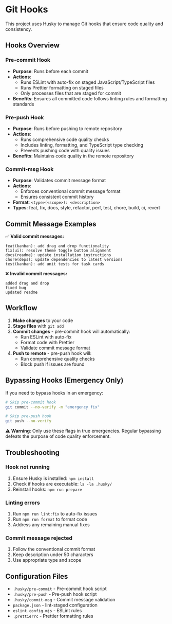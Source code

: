 # Git Hooks

This project uses Husky to manage Git hooks that ensure code quality and consistency.

## Hooks Overview

### Pre-commit Hook
- **Purpose**: Runs before each commit
- **Actions**:
  - Runs ESLint with auto-fix on staged JavaScript/TypeScript files
  - Runs Prettier formatting on staged files
  - Only processes files that are staged for commit
- **Benefits**: Ensures all committed code follows linting rules and formatting standards

### Pre-push Hook
- **Purpose**: Runs before pushing to remote repository
- **Actions**:
  - Runs comprehensive code quality checks
  - Includes linting, formatting, and TypeScript type checking
  - Prevents pushing code with quality issues
- **Benefits**: Maintains code quality in the remote repository

### Commit-msg Hook
- **Purpose**: Validates commit message format
- **Actions**:
  - Enforces conventional commit message format
  - Ensures consistent commit history
- **Format**: `<type>(<scope>): <description>`
- **Types**: feat, fix, docs, style, refactor, perf, test, chore, build, ci, revert

## Commit Message Examples

✅ **Valid commit messages:**
```
feat(kanban): add drag and drop functionality
fix(ui): resolve theme toggle button alignment
docs(readme): update installation instructions
chore(deps): update dependencies to latest versions
test(kanban): add unit tests for task cards
```

❌ **Invalid commit messages:**
```
added drag and drop
fixed bug
updated readme
```

## Workflow

1. **Make changes** to your code
2. **Stage files** with `git add`
3. **Commit changes** - pre-commit hook will automatically:
   - Run ESLint with auto-fix
   - Format code with Prettier
   - Validate commit message format
4. **Push to remote** - pre-push hook will:
   - Run comprehensive quality checks
   - Block push if issues are found

## Bypassing Hooks (Emergency Only)

If you need to bypass hooks in an emergency:

```bash
# Skip pre-commit hook
git commit --no-verify -m "emergency fix"

# Skip pre-push hook
git push --no-verify
```

⚠️ **Warning**: Only use these flags in true emergencies. Regular bypassing defeats the purpose of code quality enforcement.

## Troubleshooting

### Hook not running
1. Ensure Husky is installed: `npm install`
2. Check if hooks are executable: `ls -la .husky/`
3. Reinstall hooks: `npm run prepare`

### Linting errors
1. Run `npm run lint:fix` to auto-fix issues
2. Run `npm run format` to format code
3. Address any remaining manual fixes

### Commit message rejected
1. Follow the conventional commit format
2. Keep description under 50 characters
3. Use appropriate type and scope

## Configuration Files

- `.husky/pre-commit` - Pre-commit hook script
- `.husky/pre-push` - Pre-push hook script
- `.husky/commit-msg` - Commit message validation
- `package.json` - lint-staged configuration
- `eslint.config.mjs` - ESLint rules
- `.prettierrc` - Prettier formatting rules 